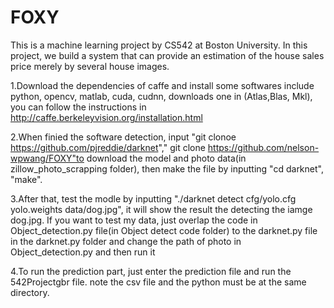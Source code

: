 # FOXY

This is a machine learning project by CS542 at Boston University. In this project, we build a system that can provide an estimation of the house sales price merely by several house images. 

1.Download the dependencies of caffe and install some softwares include python, opencv, matlab, cuda, cudnn, downloads one in (Atlas,Blas, Mkl), you can follow the instructions in http://caffe.berkeleyvision.org/installation.html 


2.When finied the software detection, input "git clonoe https://github.com/pjreddie/darknet"," git clone https://github.com/nelson-wpwang/FOXY"to download the model and photo data(in zillow_photo_scrapping folder), then make the file by inputting "cd darknet", "make". 

3.After that, test the modle by inputting "./darknet detect cfg/yolo.cfg yolo.weights data/dog.jpg", it will show the result the detecting the iamge dog.jpg. If you want to test my data, just overlap the code in Object_detection.py file(in Object detect code folder) to the darknet.py file in the darknet.py folder and change the path of photo in Object_detection.py and then run it

4.To run the prediction part, just enter the prediction file and run the 542Projectgbr file. note the csv file and the python must be at the same directory.




